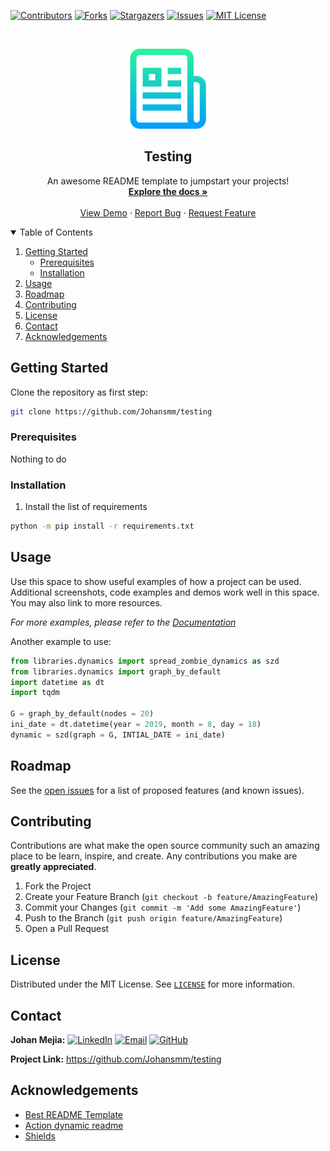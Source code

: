 <!--
*** Template auto-generated
-->

<!-- PROJECT SHIELDS -->
<!-- START templates/header.md -->
[![Contributors][contributors-shield]][contributors-url]
[![Forks][forks-shield]][forks-url]
[![Stargazers][stars-shield]][stars-url]
[![Issues][issues-shield]][issues-url]
[![MIT License][license-shield]][license-url]
<!-- END templates/header.md -->

<!-- PROJECT LOGO -->
<br />
<p align="center">
  <a href="https://github.com/Johansmm/testing">
    <img src="/images/logo.png" alt="Logo">
  </a>

  <h2 align="center"><b> Testing </h2></b>

  <p align="center">
    An awesome README template to jumpstart your projects!
    <br />
    <a href="https://github.com/Johansmm/testing"><strong>Explore the docs »</strong></a>
    <br />
    <br />
    <a href="https://github.com/Johansmm/testing">View Demo</a>
    ·
    <a href="https://github.com/Johansmm/testing/issues">Report Bug</a>
    ·
    <a href="https://github.com/Johansmm/testing/issues">Request Feature</a>
  </p>
</p>


<!-- START templates/02-table_contents.md -->
<details open="open">
  <summary>Table of Contents</summary>
  <ol>
    <li>
      <a href="#getting-started">Getting Started</a>
      <ul>
        <li><a href="#prerequisites">Prerequisites</a></li>
        <li><a href="#installation">Installation</a></li>
      </ul>
    </li>
    <li><a href="#usage">Usage</a></li>
    <li><a href="#roadmap">Roadmap</a></li>
    <li><a href="#contributing">Contributing</a></li>
    <li><a href="#license">License</a></li>
    <li><a href="#contact">Contact</a></li>
    <li><a href="#acknowledgements">Acknowledgements</a></li>
  </ol>
</details>
<!-- END templates/02-table_contents.md -->

<!-- GETTING STARTED -->
## Getting Started
Clone the repository as first step:

```sh
git clone https://github.com/Johansmm/testing
```

### Prerequisites
Nothing to do

### Installation
1. Install the list of requirements

```sh
python -m pip install -r requirements.txt
```


<!-- USAGE EXAMPLES -->
## Usage
Use this space to show useful examples of how a project can be used. Additional screenshots, code examples and demos work well in this space. You may also link to more resources.

_For more examples, please refer to the [Documentation](https://example.com)_

Another example to use:
```python
from libraries.dynamics import spread_zombie_dynamics as szd
from libraries.dynamics import graph_by_default
import datetime as dt
import tqdm

G = graph_by_default(nodes = 20)
ini_date = dt.datetime(year = 2019, month = 8, day = 18)
dynamic = szd(graph = G, INTIAL_DATE = ini_date)
```


<!-- START templates/06-roadmap.md -->
## Roadmap
See the [open issues](https://github.com/Johansmm/testing/issues) for a list of proposed features (and known issues).
<!-- END templates/06-roadmap.md -->

<!-- START templates/07-contribution.md -->
## Contributing
Contributions are what make the open source community such an amazing place to be learn, inspire, and create. Any contributions you make are **greatly appreciated**.

1. Fork the Project
2. Create your Feature Branch (`git checkout -b feature/AmazingFeature`)
3. Commit your Changes (`git commit -m 'Add some AmazingFeature'`)
4. Push to the Branch (`git push origin feature/AmazingFeature`)
5. Open a Pull Request
<!-- END templates/07-contribution.md -->

<!-- START templates/08-license.md -->
## License
Distributed under the MIT License. See [`LICENSE`](https://github.com/Johansmm/testing/blob/main/LICENSE) for more information.
<!-- END templates/08-license.md -->

<!-- START templates/09-contact.md -->
## Contact
**Johan Mejia:** [![LinkedIn][linkedin-shield]][linkedin-url]  [![Email][email-shield]][email-url] [![GitHub][github-shield]][github-url]

**Project Link:** https://github.com/Johansmm/testing
<!-- END templates/09-contact.md -->

<!-- ACKNOWLEDGEMENTS -->
## Acknowledgements
* [Best README Template](https://github.com/othneildrew/Best-README-Template)
* [Action dynamic readme](https://github.com/varunsridharan/action-dynamic-readme)
* [Shields](https://shields.io)


<!-- MARKDOWNS AND LINKS -->
<!-- START templates/links.md -->
<!-- https://www.markdownguide.org/basic-syntax/#reference-style-links -->
<!-- URLS -->
[contributors-url]: https://github.com/Johansmm/testing/graphs/contributors
[forks-url]: https://github.com/Johansmm/testing/network/members
[stars-url]: https://github.com/Johansmm/testing/stargazers
[issues-url]: https://github.com/Johansmm/testing/issues
[license-url]: https://github.com/Johansmm/testing/blob/main/LICENSE
[linkedin-url]: https://www.linkedin.com/in/Johansmm
[email-url]: mailto:josmejiam@correo.udistrital.edu.co
[github-url]: https://github.com/Johansmm

<!-- Shield -->
[contributors-shield]: https://img.shields.io/github/contributors/Johansmm/testing.svg?style=plastic
[forks-shield]: https://img.shields.io/github/forks/Johansmm/testing.svg?style=plastic
[stars-shield]: https://img.shields.io/github/stars/Johansmm/testing.svg?style=plastic
[issues-shield]: https://img.shields.io/github/issues/Johansmm/testing.svg?style=plastic
[license-shield]: https://img.shields.io/github/license/Johansmm/testing.svg?style=plastic
[linkedin-shield]: https://img.shields.io/badge/-LinkedIn-e74c3c.svg?logo=linkedin&style=social
[email-shield]: https://img.shields.io/badge/-Email-e74c3c.svg?logo=gmail&style=social
[github-shield]: https://img.shields.io/badge/-GitHub-e74c3c.svg?logo=github&style=social
<!-- END templates/links.md -->
